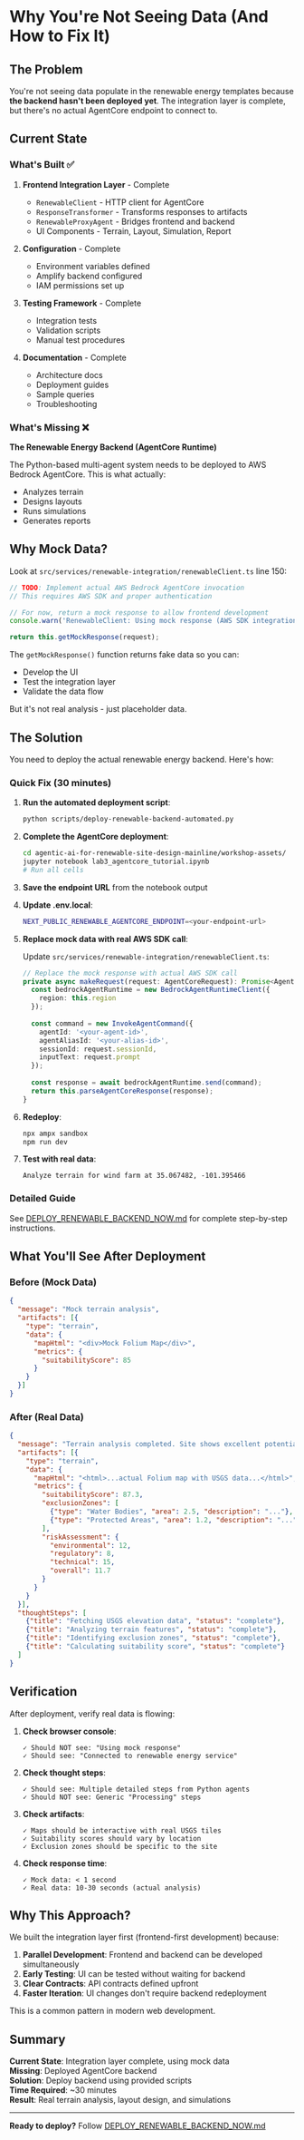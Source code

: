 # Why You're Not Seeing Data (And How to Fix It)

## The Problem

You're not seeing data populate in the renewable energy templates because **the backend hasn't been deployed yet**. The integration layer is complete, but there's no actual AgentCore endpoint to connect to.

## Current State

### What's Built ✅

1. **Frontend Integration Layer** - Complete
   - `RenewableClient` - HTTP client for AgentCore
   - `ResponseTransformer` - Transforms responses to artifacts
   - `RenewableProxyAgent` - Bridges frontend and backend
   - UI Components - Terrain, Layout, Simulation, Report

2. **Configuration** - Complete
   - Environment variables defined
   - Amplify backend configured
   - IAM permissions set up

3. **Testing Framework** - Complete
   - Integration tests
   - Validation scripts
   - Manual test procedures

4. **Documentation** - Complete
   - Architecture docs
   - Deployment guides
   - Sample queries
   - Troubleshooting

### What's Missing ❌

**The Renewable Energy Backend (AgentCore Runtime)**

The Python-based multi-agent system needs to be deployed to AWS Bedrock AgentCore. This is what actually:
- Analyzes terrain
- Designs layouts
- Runs simulations
- Generates reports

## Why Mock Data?

Look at `src/services/renewable-integration/renewableClient.ts` line 150:

```typescript
// TODO: Implement actual AWS Bedrock AgentCore invocation
// This requires AWS SDK and proper authentication

// For now, return a mock response to allow frontend development
console.warn('RenewableClient: Using mock response (AWS SDK integration pending)');

return this.getMockResponse(request);
```

The `getMockResponse()` function returns fake data so you can:
- Develop the UI
- Test the integration layer
- Validate the data flow

But it's not real analysis - just placeholder data.

## The Solution

You need to deploy the actual renewable energy backend. Here's how:

### Quick Fix (30 minutes)

1. **Run the automated deployment script**:
   ```bash
   python scripts/deploy-renewable-backend-automated.py
   ```

2. **Complete the AgentCore deployment**:
   ```bash
   cd agentic-ai-for-renewable-site-design-mainline/workshop-assets/
   jupyter notebook lab3_agentcore_tutorial.ipynb
   # Run all cells
   ```

3. **Save the endpoint URL** from the notebook output

4. **Update .env.local**:
   ```bash
   NEXT_PUBLIC_RENEWABLE_AGENTCORE_ENDPOINT=<your-endpoint-url>
   ```

5. **Replace mock data with real AWS SDK call**:
   
   Update `src/services/renewable-integration/renewableClient.ts`:
   
   ```typescript
   // Replace the mock response with actual AWS SDK call
   private async makeRequest(request: AgentCoreRequest): Promise<AgentCoreResponse> {
     const bedrockAgentRuntime = new BedrockAgentRuntimeClient({
       region: this.region
     });
     
     const command = new InvokeAgentCommand({
       agentId: '<your-agent-id>',
       agentAliasId: '<your-alias-id>',
       sessionId: request.sessionId,
       inputText: request.prompt
     });
     
     const response = await bedrockAgentRuntime.send(command);
     return this.parseAgentCoreResponse(response);
   }
   ```

6. **Redeploy**:
   ```bash
   npx ampx sandbox
   npm run dev
   ```

7. **Test with real data**:
   ```
   Analyze terrain for wind farm at 35.067482, -101.395466
   ```

### Detailed Guide

See [DEPLOY_RENEWABLE_BACKEND_NOW.md](./DEPLOY_RENEWABLE_BACKEND_NOW.md) for complete step-by-step instructions.

## What You'll See After Deployment

### Before (Mock Data)
```json
{
  "message": "Mock terrain analysis",
  "artifacts": [{
    "type": "terrain",
    "data": {
      "mapHtml": "<div>Mock Folium Map</div>",
      "metrics": {
        "suitabilityScore": 85
      }
    }
  }]
}
```

### After (Real Data)
```json
{
  "message": "Terrain analysis completed. Site shows excellent potential...",
  "artifacts": [{
    "type": "terrain",
    "data": {
      "mapHtml": "<html>...actual Folium map with USGS data...</html>",
      "metrics": {
        "suitabilityScore": 87.3,
        "exclusionZones": [
          {"type": "Water Bodies", "area": 2.5, "description": "..."},
          {"type": "Protected Areas", "area": 1.2, "description": "..."}
        ],
        "riskAssessment": {
          "environmental": 12,
          "regulatory": 8,
          "technical": 15,
          "overall": 11.7
        }
      }
    }
  }],
  "thoughtSteps": [
    {"title": "Fetching USGS elevation data", "status": "complete"},
    {"title": "Analyzing terrain features", "status": "complete"},
    {"title": "Identifying exclusion zones", "status": "complete"},
    {"title": "Calculating suitability score", "status": "complete"}
  ]
}
```

## Verification

After deployment, verify real data is flowing:

1. **Check browser console**:
   ```
   ✓ Should NOT see: "Using mock response"
   ✓ Should see: "Connected to renewable energy service"
   ```

2. **Check thought steps**:
   ```
   ✓ Should see: Multiple detailed steps from Python agents
   ✓ Should NOT see: Generic "Processing" steps
   ```

3. **Check artifacts**:
   ```
   ✓ Maps should be interactive with real USGS tiles
   ✓ Suitability scores should vary by location
   ✓ Exclusion zones should be specific to the site
   ```

4. **Check response time**:
   ```
   ✓ Mock data: < 1 second
   ✓ Real data: 10-30 seconds (actual analysis)
   ```

## Why This Approach?

We built the integration layer first (frontend-first development) because:

1. **Parallel Development**: Frontend and backend can be developed simultaneously
2. **Early Testing**: UI can be tested without waiting for backend
3. **Clear Contracts**: API contracts defined upfront
4. **Faster Iteration**: UI changes don't require backend redeployment

This is a common pattern in modern web development.

## Summary

**Current State**: Integration layer complete, using mock data  
**Missing**: Deployed AgentCore backend  
**Solution**: Deploy backend using provided scripts  
**Time Required**: ~30 minutes  
**Result**: Real terrain analysis, layout design, and simulations

---

**Ready to deploy?** Follow [DEPLOY_RENEWABLE_BACKEND_NOW.md](./DEPLOY_RENEWABLE_BACKEND_NOW.md)

